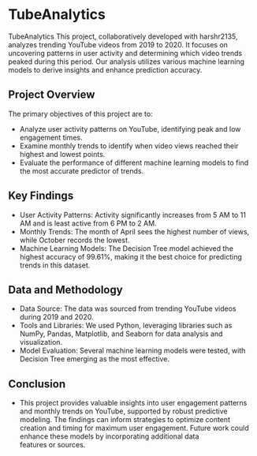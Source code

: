 # TubeAnalytics

TubeAnalytics
This project, collaboratively developed with harshr2135, analyzes trending YouTube videos from 2019 to 2020. It focuses on uncovering patterns in user activity and determining which video trends peaked during this period. Our analysis utilizes various machine learning models to derive insights and enhance prediction accuracy.

## Project Overview
The primary objectives of this project are to:

- Analyze user activity patterns on YouTube, identifying peak and low engagement times.
- Examine monthly trends to identify when video views reached their highest and lowest points.
- Evaluate the performance of different machine learning models to find the most accurate predictor of trends.

## Key Findings
- User Activity Patterns: Activity significantly increases from 5 AM to 11 AM and is least active from 6 PM to 2 AM.
- Monthly Trends: The month of April sees the highest number of views, while October records the lowest.
- Machine Learning Models: The Decision Tree model achieved the highest accuracy of 99.61%, making it the best choice for predicting trends in this dataset.

## Data and Methodology
- Data Source: The data was sourced from trending YouTube videos during 2019 and 2020.
- Tools and Libraries: We used Python, leveraging libraries such as NumPy, Pandas, Matplotlib, and Seaborn for data analysis and visualization.
- Model Evaluation: Several machine learning models were tested, with Decision Tree emerging as the most effective.
## Conclusion
- This project provides valuable insights into user engagement patterns and monthly trends on YouTube, supported by robust predictive modeling. The findings can inform strategies to optimize content creation and timing for maximum user engagement. Future work could enhance these models by incorporating additional data features or sources.
